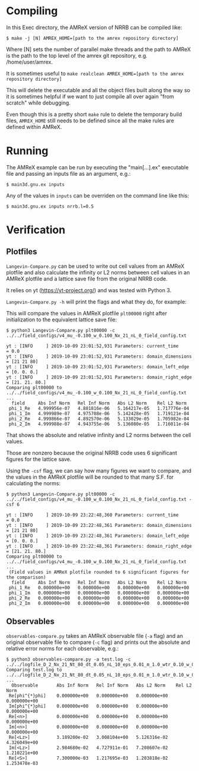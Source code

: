 # Compiling

In this Exec directory, the AMReX version of NRRB can be compiled like:

```
$ make -j [N] AMREX_HOME=[path to the amrex repository directory]
```

Where [N] sets the number of parallel make threads and the path to AMReX
is the path to the top level of the amrex git repository, e.g. /home/user/amrex.

It is sometimes useful to `make realclean AMREX_HOME=[path to the amrex repository directory]`

This will delete the executable and all the object files built along the way
so it is sometimes helpful if we want to just compile all over again "from scratch"
while debugging.

Even though this is a pretty short `make` rule to delete the temporary build files,
`AMREX_HOME` still needs to be defined since all the make rules are defined
within AMReX.

# Running

The AMReX example can be run by executing the "main[...].ex" executable file
and passing an inputs file as an argument, e.g.:

```
$ main3d.gnu.ex inputs
```

Any of the values in `inputs` can be overriden on the command line like this:

```
$ main3d.gnu.ex inputs nrrb.l=0.5
```

# Verification

## Plotfiles

`Langevin-Compare.py` can be used to write out cell values from an AMReX plotfile
and also calculate the infinity or L2 norms between cell values in an AMReX
plotfile and a lattice save file from the original NRRB code.

It relies on yt (https://yt-project.org/) and was tested with Python 3.

`Langevin-Compare.py -h` will print the flags and what they do, for example:

This will compare the values in AMReX plotfile `plt00000` right after initialization
to the equivalent lattice save file:

```
$ python3 Langevin-Compare.py plt00000 -c ../../field_configs/v4_mu_-0.100_w_0.100_Nx_21_nL_0_field_config.txt

yt : [INFO     ] 2019-10-09 23:01:52,931 Parameters: current_time              = 0.0
yt : [INFO     ] 2019-10-09 23:01:52,931 Parameters: domain_dimensions         = [21 21 80]
yt : [INFO     ] 2019-10-09 23:01:52,931 Parameters: domain_left_edge          = [0. 0. 0.]
yt : [INFO     ] 2019-10-09 23:01:52,931 Parameters: domain_right_edge         = [21. 21. 80.]
Comparing plt00000 to ../../field_configs/v4_mu_-0.100_w_0.100_Nx_21_nL_0_field_config.txt ...
  field     Abs Inf Norm   Rel Inf Norm   Abs L2 Norm    Rel L2 Norm
 phi_1_Re   4.999956e-07   4.881816e-06   5.164217e-05   1.717776e-04
 phi_1_Im   4.999989e-07   4.975708e-06   5.142428e-05   1.719121e-04
 phi_2_Re   4.999866e-07   4.892570e-06   5.133029e-05   1.705982e-04
 phi_2_Im   4.999988e-07   4.943755e-06   5.136080e-05   1.716011e-04
```

That shows the absolute and relative infinity and L2 norms between the cell values.

Those are nonzero because the original NRRB code uses 6 significant figures for the lattice save.

Using the `-csf` flag, we can say how many figures we want to compare,
and the values in the AMReX plotfile will be rounded to that many S.F. for calculating the norms:

```
$ python3 Langevin-Compare.py plt00000 -c ../../field_configs/v4_mu_-0.100_w_0.100_Nx_21_nL_0_field_config.txt -csf 6

yt : [INFO     ] 2019-10-09 23:22:48,360 Parameters: current_time              = 0.0
yt : [INFO     ] 2019-10-09 23:22:48,361 Parameters: domain_dimensions         = [21 21 80]
yt : [INFO     ] 2019-10-09 23:22:48,361 Parameters: domain_left_edge          = [0. 0. 0.]
yt : [INFO     ] 2019-10-09 23:22:48,361 Parameters: domain_right_edge         = [21. 21. 80.]
Comparing plt00000 to ../../field_configs/v4_mu_-0.100_w_0.100_Nx_21_nL_0_field_config.txt ...
 (Field values in AMReX plotfile rounded to 6 significant figures for the comparison)
  field     Abs Inf Norm   Rel Inf Norm   Abs L2 Norm    Rel L2 Norm
 phi_1_Re   0.000000e+00   0.000000e+00   0.000000e+00   0.000000e+00
 phi_1_Im   0.000000e+00   0.000000e+00   0.000000e+00   0.000000e+00
 phi_2_Re   0.000000e+00   0.000000e+00   0.000000e+00   0.000000e+00
 phi_2_Im   0.000000e+00   0.000000e+00   0.000000e+00   0.000000e+00
```

## Observables

`observables-compare.py` takes an AMReX observable file (`-a` flag) and an original observable file to compare (`-c` flag)
and prints out the absolute and relative error norms for each observable, e.g.:

```
$ python3 observables-compare.py -a test.log -c ../../logfile_D_2_Nx_21_Nt_80_dt_0.05_nL_10_eps_0.01_m_1.0_wtr_0.10_w_0.1_l_0.100_mu_-0.100.log
Comparing test.log to ../../logfile_D_2_Nx_21_Nt_80_dt_0.05_nL_10_eps_0.01_m_1.0_wtr_0.10_w_0.1_l_0.100_mu_-0.100.log ...
  Observable       Abs Inf Norm   Rel Inf Norm   Abs L2 Norm    Rel L2 Norm
 Re[phi^{*}phi]    0.000000e+00   0.000000e+00   0.000000e+00   0.000000e+00
 Im[phi^{*}phi]    0.000000e+00   0.000000e+00   0.000000e+00   0.000000e+00
 Re[<n>]           0.000000e+00   0.000000e+00   0.000000e+00   0.000000e+00
 Im[<n>]           0.000000e+00   0.000000e+00   0.000000e+00   0.000000e+00
 Re[<Lz>]          3.189200e-02   3.008104e+00   5.126316e-02   4.326049e+00
 Im[<Lz>]          2.984680e-02   4.727911e-01   7.208607e-02   1.210221e+00
 Re[<S>]           7.300000e-03   1.217695e-03   1.203818e-02   1.253478e-03
```
